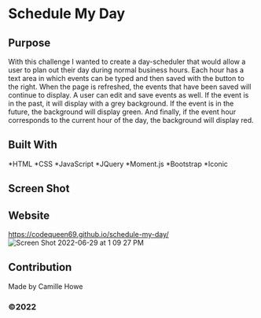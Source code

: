 # Schedule My Day

## Purpose
With this challenge I wanted to create a day-scheduler that would allow a user to plan out their day during normal business hours. Each hour has a text area in which events can be typed and then saved with the button to the right. When the page is refreshed, the events that have been saved will continue to display. A user can edit and save events as well. If the event is in the past, it will display with a grey background. If the event is in the future, the background will display green. And finally, if the event hour corresponds to the current hour of the day, the background will display red. 

## Built With
*HTML
*CSS
*JavaScript
*JQuery
*Moment.js
*Bootstrap
*Iconic

## Screen Shot

## Website
https://codequeen69.github.io/schedule-my-day/
![Screen Shot 2022-06-29 at 1 09 27 PM](https://user-images.githubusercontent.com/104512547/176506406-9d531475-1b5e-4216-8d47-22d086d01665.png)
## Contribution
Made by Camille Howe

### ©️2022
